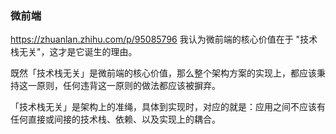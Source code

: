 ### 微前端

https://zhuanlan.zhihu.com/p/95085796
我认为微前端的核心价值在于 "技术栈无关"，这才是它诞生的理由。

既然「技术栈无关」是微前端的核心价值，那么整个架构方案的实现上，都应该秉持这一原则，任何违背这一原则的做法都应该被摒弃。

「技术栈无关」是架构上的准绳，具体到实现时，对应的就是：应用之间不应该有任何直接或间接的技术栈、依赖、以及实现上的耦合。
